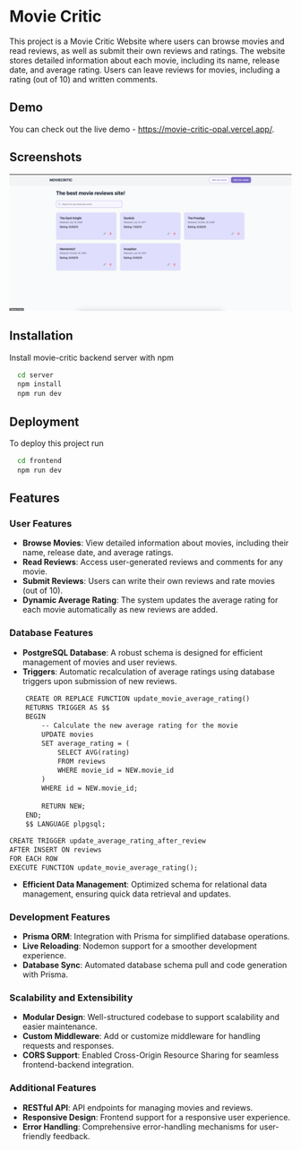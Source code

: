 
# Movie Critic

This project is a Movie Critic Website where users can browse movies and read reviews, as well as submit their own reviews and ratings. The website stores detailed information about each movie, including its name, release date, and average rating. Users can leave reviews for movies, including a rating (out of 10) and written comments.

## Demo

You can check out the live demo - https://movie-critic-opal.vercel.app/.


## Screenshots

![screenshot](./screenshot.png)


## Installation

Install movie-critic backend server with npm

```bash
  cd server
  npm install
  npm run dev
```
    
## Deployment

To deploy this project run

```bash
  cd frontend
  npm run dev
```

## Features

### User Features
- **Browse Movies**: View detailed information about movies, including their name, release date, and average ratings.
- **Read Reviews**: Access user-generated reviews and comments for any movie.
- **Submit Reviews**: Users can write their own reviews and rate movies (out of 10).
- **Dynamic Average Rating**: The system updates the average rating for each movie automatically as new reviews are added.

### Database Features
- **PostgreSQL Database**: A robust schema is designed for efficient management of movies and user reviews.
- **Triggers**: Automatic recalculation of average ratings using database triggers upon submission of new reviews.

```
    CREATE OR REPLACE FUNCTION update_movie_average_rating()
    RETURNS TRIGGER AS $$
    BEGIN
        -- Calculate the new average rating for the movie
        UPDATE movies
        SET average_rating = (
            SELECT AVG(rating)
            FROM reviews
            WHERE movie_id = NEW.movie_id
        )
        WHERE id = NEW.movie_id;

        RETURN NEW;
    END;
    $$ LANGUAGE plpgsql;
```

```
CREATE TRIGGER update_average_rating_after_review
AFTER INSERT ON reviews
FOR EACH ROW
EXECUTE FUNCTION update_movie_average_rating();
```

- **Efficient Data Management**: Optimized schema for relational data management, ensuring quick data retrieval and updates.

### Development Features
- **Prisma ORM**: Integration with Prisma for simplified database operations.
- **Live Reloading**: Nodemon support for a smoother development experience.
- **Database Sync**: Automated database schema pull and code generation with Prisma.

### Scalability and Extensibility
- **Modular Design**: Well-structured codebase to support scalability and easier maintenance.
- **Custom Middleware**: Add or customize middleware for handling requests and responses.
- **CORS Support**: Enabled Cross-Origin Resource Sharing for seamless frontend-backend integration.

### Additional Features
- **RESTful API**: API endpoints for managing movies and reviews.
- **Responsive Design**: Frontend support for a responsive user experience.
- **Error Handling**: Comprehensive error-handling mechanisms for user-friendly feedback.

